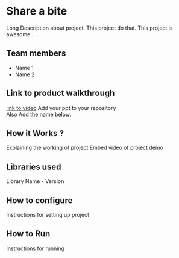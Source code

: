 # Share a bite
Long Description about project. This project do that. This project is awesome...

## Team members
- Name 1
- Name 2
## Link to product walkthrough
[link to video](Link-here)
Add your ppt to your repository  
Also Add the name below.

## How it Works ?
Explaining the working of project
Embed video of project demo


## Libraries used
Library Name - Version

## How to configure
Instructions for setting up project

## How to Run
Instructions for running